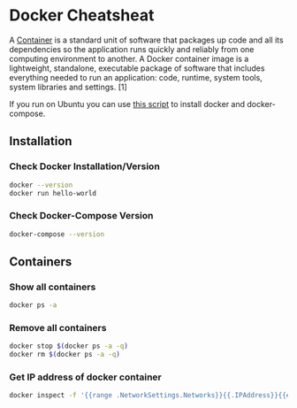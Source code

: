 # Docker Cheatsheat
A [Container](https://www.docker.com/resources/what-container) is a standard unit of software that packages up code and all its dependencies so the application runs quickly and reliably from one computing environment to another. A Docker container image is a lightweight, standalone, executable package of software that includes everything needed to run an application: code, runtime, system tools, system libraries and settings. [1]

If you run on Ubuntu you can use [this script](https://github.com/maximilianharr/code_snippets/blob/master/sh/install_docker.sh) to install docker and docker-compose.

## Installation

### Check Docker Installation/Version
```bash
docker --version
docker run hello-world
```

### Check Docker-Compose Version
```bash
docker-compose --version
```

## Containers

### Show all containers
```bash
docker ps -a
```

### Remove all containers
```bash
docker stop $(docker ps -a -q)
docker rm $(docker ps -a -q)
```

### Get IP address of docker container
```bash
docker inspect -f '{{range .NetworkSettings.Networks}}{{.IPAddress}}{{end}}' ${CONTAINER_NAME}
```